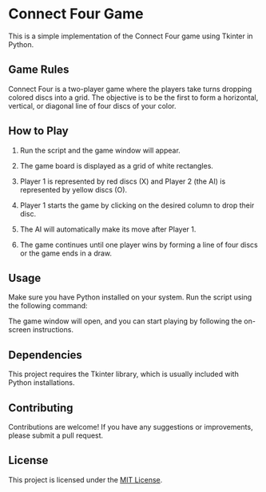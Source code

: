 # Connect Four Game

This is a simple implementation of the Connect Four game using Tkinter in Python.

## Game Rules

Connect Four is a two-player game where the players take turns dropping colored discs into a grid. The objective is to be the first to form a horizontal, vertical, or diagonal line of four discs of your color.

## How to Play

1. Run the script and the game window will appear.

2. The game board is displayed as a grid of white rectangles.

3. Player 1 is represented by red discs (X) and Player 2 (the AI) is represented by yellow discs (O).

4. Player 1 starts the game by clicking on the desired column to drop their disc.

5. The AI will automatically make its move after Player 1.

6. The game continues until one player wins by forming a line of four discs or the game ends in a draw.

## Usage

Make sure you have Python installed on your system. Run the script using the following command:


The game window will open, and you can start playing by following the on-screen instructions.

## Dependencies

This project requires the Tkinter library, which is usually included with Python installations.

## Contributing

Contributions are welcome! If you have any suggestions or improvements, please submit a pull request.

## License

This project is licensed under the [MIT License](LICENSE).
